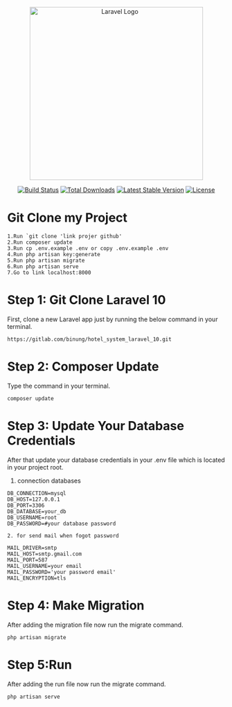 <p align="center"><a href="https://laravel.com" target="_blank"><img src="https://raw.githubusercontent.com/laravel/art/master/logo-lockup/5%20SVG/2%20CMYK/1%20Full%20Color/laravel-logolockup-cmyk-red.svg" width="400" alt="Laravel Logo"></a></p>

<p align="center">
<a href="https://github.com/laravel/framework/actions"><img src="https://github.com/laravel/framework/workflows/tests/badge.svg" alt="Build Status"></a>
<a href="https://packagist.org/packages/laravel/framework"><img src="https://img.shields.io/packagist/dt/laravel/framework" alt="Total Downloads"></a>
<a href="https://packagist.org/packages/laravel/framework"><img src="https://img.shields.io/packagist/v/laravel/framework" alt="Latest Stable Version"></a>
<a href="https://packagist.org/packages/laravel/framework"><img src="https://img.shields.io/packagist/l/laravel/framework" alt="License"></a>
</p>

# Git Clone my Project
```
1.Run `git clone 'link projer github'
2.Run composer update
3.Run cp .env.example .env or copy .env.example .env
4.Run php artisan key:generate
5.Run php artisan migrate
6.Run php artisan serve
7.Go to link localhost:8000
```
# Step 1: Git Clone Laravel 10
First, clone a new Laravel app just by running the below command in your terminal.
```
https://gitlab.com/binung/hotel_system_laravel_10.git
```

# Step 2: Composer Update
Type the command in your terminal.
```
composer update
```

# Step 3: Update Your Database Credentials
After that update your database credentials in your .env file which is located in your project root.
1. connection databases
```
DB_CONNECTION=mysql
DB_HOST=127.0.0.1
DB_PORT=3306
DB_DATABASE=your_db
DB_USERNAME=root
DB_PASSWORD=#your database password
```

```
2. for send mail when fogot password
```


```
MAIL_DRIVER=smtp
MAIL_HOST=smtp.gmail.com
MAIL_PORT=587
MAIL_USERNAME=your email
MAIL_PASSWORD='your password email'
MAIL_ENCRYPTION=tls
```

# Step 4: Make Migration
After adding the migration file now run the migrate command.

```
php artisan migrate
```

# Step 5:Run
After adding the run file now run the migrate command.

```
php artisan serve
```
